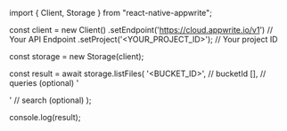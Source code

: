 import { Client, Storage } from "react-native-appwrite";

const client = new Client()
    .setEndpoint('https://cloud.appwrite.io/v1') // Your API Endpoint
    .setProject('&lt;YOUR_PROJECT_ID&gt;'); // Your project ID

const storage = new Storage(client);

const result = await storage.listFiles(
    '<BUCKET_ID>', // bucketId
    [], // queries (optional)
    '<SEARCH>' // search (optional)
);

console.log(result);
